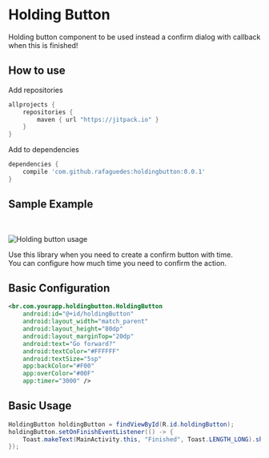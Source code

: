 # Holding Button
Holding button component to be used instead a confirm dialog with callback when this is finished!

## How to use

Add repositories

```gradle
allprojects {
    repositories {
        maven { url "https://jitpack.io" }
    }
}
```

Add to dependencies

```gradle
dependencies {
    compile 'com.github.rafaguedes:holdingbutton:0.0.1'
}
```

## Sample Example
<br />

![Holding button usage](https://media.giphy.com/media/l1J9FZt9z14GsNgyc/giphy.gif)


Use this library when you need to create a confirm button with time.<br />
You can configure how much time you need to confirm the action.

## Basic Configuration
```xml
<br.com.yourapp.holdingbutton.HoldingButton
    android:id="@+id/holdingButton"
    android:layout_width="match_parent"
    android:layout_height="80dp"
    android:layout_marginTop="20dp"
    android:text="Go forward?"
    android:textColor="#FFFFFF"
    android:textSize="5sp"
    app:backColor="#F00"
    app:overColor="#00F"
    app:timer="3000" />
```

## Basic Usage
```java
HoldingButton holdingButton = findViewById(R.id.holdingButton);
holdingButton.setOnFinishEventListener(() -> {
    Toast.makeText(MainActivity.this, "Finished", Toast.LENGTH_LONG).show();
});
```
